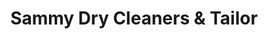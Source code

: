 ---
title: "Sammy Dry Cleaners & Tailor"
url: /new-hyde-park/sammy-dry-cleaners-and-tailor/
shop: laundry
---